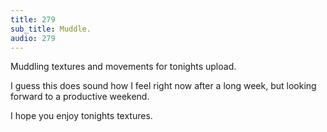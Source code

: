 ```yaml
---
title: 279
sub_title: Muddle.
audio: 279
---
```


Muddling textures and movements for tonights upload.

I guess this does sound how I feel right now after a long week, but looking forward to a productive weekend.

I hope you enjoy tonights textures.